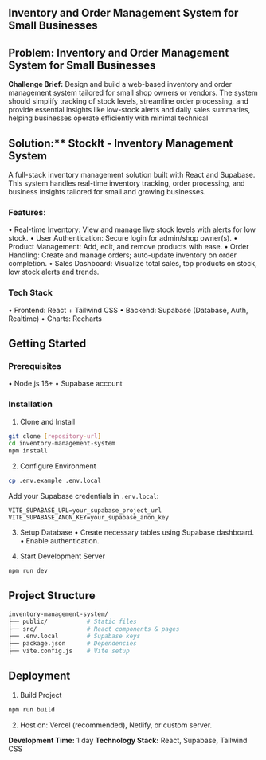## Inventory and Order Management System for Small Businesses

## Problem: Inventory and Order Management System for Small Businesses
**Challenge Brief:** Design and build a web-based inventory and order management system tailored for small shop owners or vendors. The system should simplify tracking of stock levels, streamline order processing, and provide essential insights like low-stock alerts and daily sales summaries, helping businesses operate efficiently with minimal technical

## Solution:** StockIt - Inventory Management System
A full-stack inventory management solution built with React and Supabase. This system handles real-time inventory tracking, order processing, and business insights tailored for small and growing businesses.

### Features:
• Real-time Inventory: View and manage live stock levels with alerts for low stock.
• User Authentication: Secure login for admin/shop owner(s).
• Product Management: Add, edit, and remove products with ease.
• Order Handling: Create and manage orders; auto-update inventory on order completion.
• Sales Dashboard: Visualize total sales, top products on stock, low stock alerts and trends.

### Tech Stack
• Frontend: React + Tailwind CSS
• Backend: Supabase (Database, Auth, Realtime)
• Charts: Recharts

## Getting Started

### Prerequisites

• Node.js 16+
• Supabase account

### Installation

1. Clone and Install

```bash
git clone [repository-url]
cd inventory-management-system
npm install
```

2. Configure Environment

```bash
cp .env.example .env.local
```

Add your Supabase credentials in `.env.local`:

```env
VITE_SUPABASE_URL=your_supabase_project_url
VITE_SUPABASE_ANON_KEY=your_supabase_anon_key
```

3. Setup Database
   • Create necessary tables using Supabase dashboard.
   • Enable authentication.

4. Start Development Server

```bash
npm run dev
```

## Project Structure

```bash
inventory-management-system/
├── public/           # Static files
├── src/              # React components & pages
├── .env.local        # Supabase keys
├── package.json      # Dependencies
├── vite.config.js    # Vite setup
```

## Deployment

1. Build Project
```bash
npm run build
```
2. Host on: Vercel (recommended), Netlify, or custom server.

**Development Time:** 1 day
**Technology Stack:** React, Supabase, Tailwind CSS
